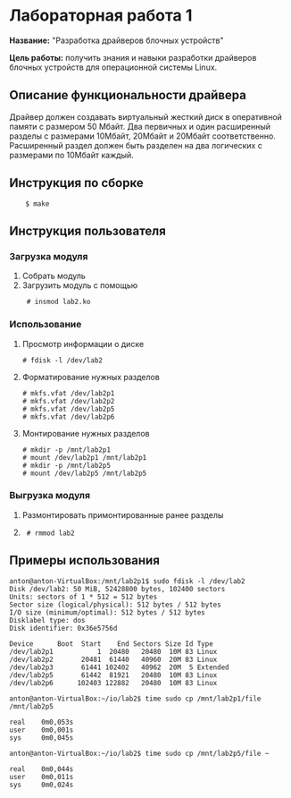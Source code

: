 # Лабораторная работа 1

**Название:** "Разработка драйверов блочных устройств"

**Цель работы:** получить знания и навыки разработки драйверов блочных устройств для операционной системы Linux.

## Описание функциональности драйвера

Драйвер должен создавать виртуальный жесткий диск в
оперативной памяти с размером 50 Мбайт.
Два первичных и один расширенный разделы с размерами
10Мбайт, 20Мбайт и 20Мбайт соответственно. Расширенный
раздел должен быть разделен на два логических с размерами
по 10Мбайт каждый.

## Инструкция по сборке

```
    $ make
```

## Инструкция пользователя

### Загрузка модуля
1. Собрать модуль
2. Загрузить модуль с помощью
   ```
    # insmod lab2.ko
   ```

### Использование
1. Просмотр информации о диске
    ```
    # fdisk -l /dev/lab2
    ```
2. Форматирование нужных разделов
    ```
    # mkfs.vfat /dev/lab2p1
    # mkfs.vfat /dev/lab2p2
    # mkfs.vfat /dev/lab2p5
    # mkfs.vfat /dev/lab2p6
    ```
3. Монтирование нужных разделов
    ```
    # mkdir -p /mnt/lab2p1
    # mount /dev/lab2p1 /mnt/lab2p1
    # mkdir -p /mnt/lab2p5
    # mount /dev/lab2p5 /mnt/lab2p5
    ```


### Выгрузка модуля
1. Размонтировать примонтированные ранее разделы

2. ```
    # rmmod lab2
   ```

## Примеры использования
```
anton@anton-VirtualBox:/mnt/lab2p1$ sudo fdisk -l /dev/lab2
Disk /dev/lab2: 50 MiB, 52428800 bytes, 102400 sectors
Units: sectors of 1 * 512 = 512 bytes
Sector size (logical/physical): 512 bytes / 512 bytes
I/O size (minimum/optimal): 512 bytes / 512 bytes
Disklabel type: dos
Disk identifier: 0x36e5756d

Device      Boot  Start    End Sectors Size Id Type
/dev/lab2p1           1  20480   20480  10M 83 Linux
/dev/lab2p2       20481  61440   40960  20M 83 Linux
/dev/lab2p3       61441 102402   40962  20M  5 Extended
/dev/lab2p5       61442  81921   20480  10M 83 Linux
/dev/lab2p6      102403 122882   20480  10M 83 Linux
```

```
anton@anton-VirtualBox:~/io/lab2$ time sudo cp /mnt/lab2p1/file /mnt/lab2p5

real    0m0,053s
user    0m0,001s
sys     0m0,045s
```

```
anton@anton-VirtualBox:~/io/lab2$ time sudo cp /mnt/lab2p5/file ~

real    0m0,044s
user    0m0,011s
sys     0m0,024s
```